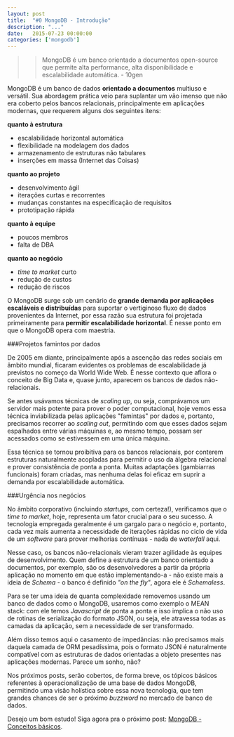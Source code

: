 ```yaml
---
layout: post
title:  "#0 MongoDB - Introdução"
description: "..."
date:   2015-07-23 00:00:00
categories: ['mongodb']
---
```


>> MongoDB é um banco orientado a documentos open-source que permite alta performance, alta disponibilidade e escalabilidade automática. - 10gen

MongoDB é um banco de dados **orientado a documentos** multiuso e versátil. Sua abordagem prática veio para suplantar um vão imenso que não era coberto pelos bancos relacionais, principalmente em aplicações modernas, que requerem alguns dos seguintes itens:

**quanto à estrutura**

* escalabilidade horizontal automática
* flexibilidade na modelagem dos dados
* armazenamento de estruturas não tabulares
* inserções em massa (Internet das Coisas)

**quanto ao projeto**

* desenvolvimento ágil
* iterações curtas e recorrentes
* mudanças constantes na especificação de requisitos
* prototipação rápida

**quanto à equipe**

* poucos membros
* falta de DBA

**quanto ao negócio**

* *time to market* curto
* redução de custos
* redução de riscos

O MongoDB surge sob um cenário de **grande demanda por aplicações escaláveis e distribuídas** para suportar o vertiginoso fluxo de dados provenientes da Internet, por essa razão sua estrutura foi projetada primeiramente para **permitir escalabilidade horizontal**. É nesse ponto em que o MongoDB opera com maestria.

###Projetos famintos por dados

De 2005 em diante, principalmente após a ascenção das redes sociais em âmbito mundial, ficaram evidentes os problemas de escalabilidade já previstos no começo da World Wide Web. É nesse contexto que aflora o conceito de Big Data e, quase junto, aparecem os bancos de dados não-relacionais.

Se antes usávamos técnicas de *scaling up*, ou seja, comprávamos um servidor mais potente para prover o poder computacional, hoje vemos essa técnica inviabilizada pelas aplicações "famintas" por dados e, portanto, precisamos recorrer ao *scaling out*, permitindo com que esses dados sejam espalhados entre várias máquinas e, ao mesmo tempo, possam ser acessados como se estivessem em uma única máquina.

Essa técnica se tornou proibitiva para os bancos relacionais, por conterem estruturas naturalmente acopladas para permitir o uso da álgebra relacional e prover consistência de ponta a ponta. Muitas adaptações (gambiarras funcionais) foram criadas, mas nenhuma delas foi eficaz em suprir a demanda por escalabilidade automática.

###Urgência nos negócios

No âmbito corporativo (incluindo *startups*, com certeza!), verificamos que o *time to market*, hoje, representa um fator crucial para o seu sucesso. A tecnologia empregada geralmente é um gargalo para o negócio e, portanto, cada vez mais aumenta a necessidade de iterações rápidas no ciclo de vida de um *software* para prover melhorias contínuas - nada de *waterfall* aqui.

Nesse caso, os bancos não-relacionais vieram trazer agilidade às equipes de desenvolvimento. Quem define a estrutura de um banco orientado a documentos, por exemplo, são os desenvolvedores a partir da própria aplicação no momento em que estão implementando-a - não existe mais a ideia de *Schema* - o banco é definido *"on the fly"*, agora ele é *Schemaless*.

Para se ter uma ideia de quanta complexidade removemos usando um banco de dados como o MongoDB, usaremos como exemplo o MEAN stack: com ele temos *Javascript* de ponta a ponta e isso implica o não uso de rotinas de serialização do formato JSON, ou seja, ele atravessa todas as camadas da aplicação, sem a necessidade de ser transformado.

Além disso temos aqui o casamento de impedâncias: não precisamos mais daquela camada de ORM pesadíssima, pois o formato JSON é naturalmente compatível com as estruturas de dados orientadas a objeto presentes nas aplicações modernas. Parece um sonho, não?

Nos próximos posts, serão cobertos, de forma breve, os tópicos básicos referentes à operacionalização de uma base de dados MongoDB, permitindo uma visão holística sobre essa nova tecnologia, que tem grandes chances de ser o próximo *buzzword* no mercado de banco de dados.

Desejo um bom estudo! Siga agora pra o próximo post: [MongoDB - Conceitos básicos](http://jordankobellarz.github.io/mongodb/2015/07/24/mongodb-conceitos-basicos.html).
